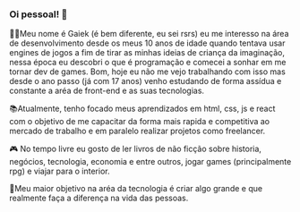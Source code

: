 ### Oi pessoal! 👋

👨‍💻Meu nome é Gaiek (é bem diferente, eu sei rsrs) eu me interesso na área de desenvolvimento desde os meus 10 anos de idade quando tentava usar engines de jogos
a fim de tirar as minhas ideias de criança da imaginação, nessa época eu descobri o que é programação e comecei a sonhar em me tornar dev de games. 
Bom, hoje eu não me vejo trabalhando com isso mas desde o ano passo (já com 17 anos) venho estudando de forma assídua e constante a aréa de front-end 
e as suas tecnologias.

📚Atualmente, tenho focado meus aprendizados em html, css, js e react com o objetivo de me capacitar da forma mais rapida e competitiva ao mercado de trabalho
e em paralelo realizar projetos como freelancer.

🎮 No tempo livre eu gosto de ler livros de não ficção sobre historia, negócios, tecnologia, economia e entre outros, jogar games (principalmente rpg) 
e viajar para o interior.

🎯Meu maior objetivo na aréa da tecnologia é criar algo grande e que realmente faça a diferença na vida das pessoas.
